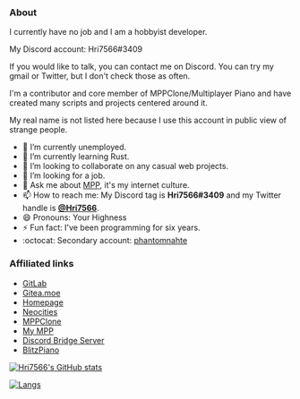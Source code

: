 ### About

I currently have no job and I am a hobbyist developer.

My Discord account: Hri7566#3409

If you would like to talk, you can contact me on Discord. You can try my gmail or Twitter, but I don't check those as often.

I'm a contributor and core member of MPPClone/Multiplayer Piano and have created many scripts and projects centered around it.

My real name is not listed here because I use this account in public view of strange people.

- 🔭 I’m currently unemployed.
- 🌱 I’m currently learning Rust.
- 👯 I’m looking to collaborate on any casual web projects.
- 🤔 I’m looking for a job.
- 💬 Ask me about [MPP](https://mppclone.com), it's my internet culture.
- 📫 How to reach me: My Discord tag is **Hri7566#3409** and my Twitter handle is **[@Hri7566](https://twitter.com/hri7566)**.
- 😄 Pronouns: Your Highness
- ⚡ Fun fact: I've been programming for six years.
- :octocat: Secondary account: [phantomnahte](https://github.com/phantomnahte)

### Affiliated links

- [GitLab](https://gitlab.com/hri7566)
- [Gitea.moe](https://gitea.moe/Hri7566)
- [Homepage](https://hri7566.info)
- [Neocities](https://hri7566.neocities.org)
- [MPPClone](https://mppclone.com)
- [My MPP](https://mpp.hri7566.info)
- [Discord Bridge Server](https://discord.gg/k44Eqha)
- [BlitzPiano](https://github.com/BlitzPiano)

<!--
**Hri7566/Hri7566** is a ✨ _special_ ✨ repository because its `README.md` (this file) appears on your GitHub profile.

Here are some ideas to get you started:

- 🔭 I’m currently working on ...
- 🌱 I’m currently learning ...
- 👯 I’m looking to collaborate on ...
- 🤔 I’m looking for help with ...
- 💬 Ask me about ...
- 📫 How to reach me: ...
- 😄 Pronouns: ...
- ⚡ Fun fact: ...
-->

[![Hri7566's GitHub stats](https://github-readme-stats.vercel.app/api?username=hri7566&show_icons=true&theme=dark)](https://metrics.lecoq.io/Hri7566?template=classic)

[![Langs](https://github-readme-stats.vercel.app/api/top-langs/?username=Hri7566&layout=compact&theme=dark)](https://metrics.lecoq.io/Hri7566?template=classic)
